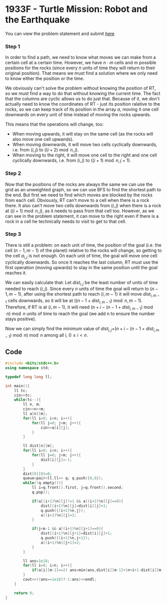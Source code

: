 # 1933F - Turtle Mission: Robot and the Earthquake
You can view the problem statement and submit [here](https://codeforces.com/contest/1933/problem/F)

### Step 1
In order to find a path, we need to know what moves we can make from a certain cell at a certain time. However, we have $n⋅m$ cells and $m$ possible positions for the rocks (since every $n$ units of time they will return to their original position). That means we must find a solution where we only need to know either the position or the time.

We obviously can't solve the problem without knowing the position of RT, so we must find a way to do that without knowing the current time. The fact that the columns are cyclic allows us to do just that. Because of it, we don't actually need to know the coordinates of RT - just its position ralative to the rocks, so we can keep track of its position in the array $a$, moving it one cell downwards on every unit of time instead of moving the rocks upwards.

This means that the operations will change, too:
 - When moving upwards, it will stay on the same cell (as the rocks will also move one cell upwands).
 - When moving downwards, it will move two cells cyclically downwards, i.e. from $(i,j)$ to $((i+2) \bmod n,j)$.
 - When moving to the right, it will move one cell to the right and one cell cyclically downwards, i.e. from $(i,j)$ to $((i+1) \bmod n,j+1)$.

### Step 2
Now that the positions of the rocks are always the same we can use the grid as an unweighted graph, so we can use BFS to find the shortest path to the end. But first we need to find which moves are blocked by the rocks from each cell. Obviously, RT can't move to a cell when there is a rock there. It also can't move two cells downwards from $(i,j)$ when there is a rock at $((i+1) \bmod n,j)$, as it needs to pass from that cell too. However, as we can see in the problem statement, it can move to the right even if there is a rock in a cell he technically needs to visit to get to that cell.

### Step 3
There is still a problem: on each unit of time, the position of the goal (i.e. the cell $(n-1,m-1)$ of the planet) relative to the rocks will change, so getting to the cell $a$<sub>$i,j$</sub> is not enough. On each unit of time, the goal will move one cell cyclically downwards. So once it reaches the last column, RT must use the first operation (moving upwards) to stay in the same position until the goal reaches it. 

We can easily calculate that:
Let $dist$<sub>$i,j$</sub> be the least number of units of time needed to reach $(i,j)$. Since every $n$ units of time the goal will return to $(n-1,m-1)$, after using the shortest path to reach $(i,m-1)$ it will move $dist$<sub>$i,m-1$</sub> cells downwards, so it will be at $((n-1+dist$<sub>$i,m-1$</sub>$) \bmod n,m-1)$. 
Therefore, if RT is at $(i,m-1)$, it will need $(n+i-(n-1+dist$<sub>$i,m-1$</sub>$) \bmod n) \bmod n$ units of time to reach the goal (we add n to ensure the number stays positive).

Now we can simply find the minimum value of $dist$<sub>$i,j$</sub>$+(n+i-(n-1+dist$<sub>$i,m-1$</sub>$) \bmod n) \bmod n$ among all $i$, $0 \leq i < n$.

## Code
```cpp
#include <bits/stdc++.h>
using namespace std;

typedef long long ll;

int main(){
    ll tc;
    cin>>tc;
    while(tc--){
        ll n, m;
        cin>>n>>m;
        ll a[n][m];
        for(ll i=0; i<n; i++){
            for(ll j=0; j<m; j++){
                cin>>a[i][j];
            }
        }

        ll dist[n][m];
        for(ll i=0; i<n; i++){
            for(ll j=0; j<m; j++){
                dist[i][j]=-1;
            }
        }
        dist[0][0]=0;
        queue<pair<ll,ll>> q; q.push({0,0});
        while(!q.empty()){
            ll i=q.front().first, j=q.front().second;
            q.pop();

            if(a[(i+1)%n][j]!=1 && a[(i+2)%n][j]==0){ 
                dist[(i+2)%n][j]=dist[i][j]+1;
                q.push({(i+2)%n,j});
                a[(i+2)%n][j]=2;
            }

            if(j<m-1 && a[(i+1)%n][j+1]==0){
                dist[(i+1)%n][j+1]=dist[i][j]+1;
                q.push({(i+1)%n,j+1});
                a[(i+1)%n][j+1]=2;
            }
        }

        ll ans=1e18;
        for(ll i=0; i<n; i++){
            if(a[i][m-1]==2) ans=min(ans,dist[i][m-1]+(n+i+1-dist[i][m-1]%n)%n);
        }
        cout<<((ans==1e18)?-1:ans)<<endl;
    }

    return 0;
}
```

